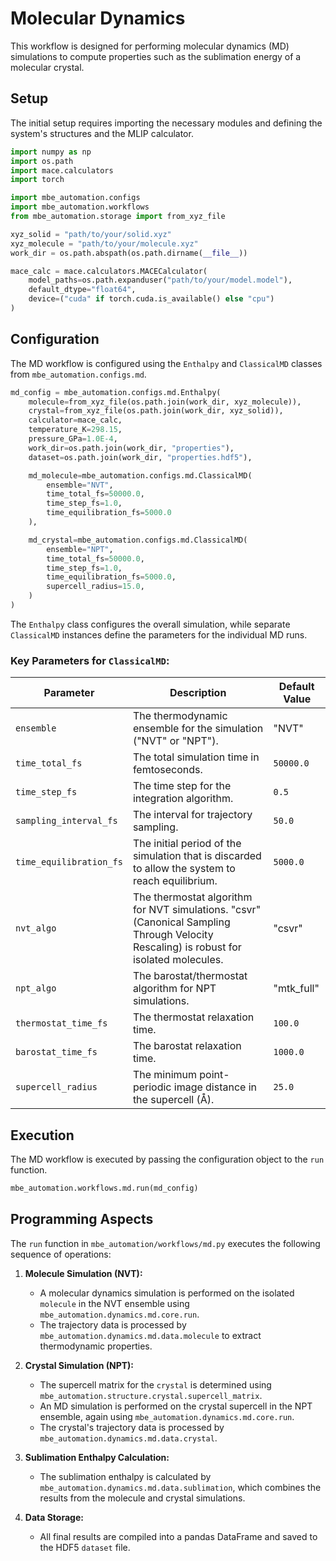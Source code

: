 # Molecular Dynamics

This workflow is designed for performing molecular dynamics (MD) simulations to compute properties such as the sublimation energy of a molecular crystal.

## Setup

The initial setup requires importing the necessary modules and defining the system's structures and the MLIP calculator.

```python
import numpy as np
import os.path
import mace.calculators
import torch

import mbe_automation.configs
import mbe_automation.workflows
from mbe_automation.storage import from_xyz_file

xyz_solid = "path/to/your/solid.xyz"
xyz_molecule = "path/to/your/molecule.xyz"
work_dir = os.path.abspath(os.path.dirname(__file__))

mace_calc = mace.calculators.MACECalculator(
    model_paths=os.path.expanduser("path/to/your/model.model"),
    default_dtype="float64",
    device=("cuda" if torch.cuda.is_available() else "cpu")
)
```

## Configuration

The MD workflow is configured using the `Enthalpy` and `ClassicalMD` classes from `mbe_automation.configs.md`.

```python
md_config = mbe_automation.configs.md.Enthalpy(
    molecule=from_xyz_file(os.path.join(work_dir, xyz_molecule)),
    crystal=from_xyz_file(os.path.join(work_dir, xyz_solid)),
    calculator=mace_calc,
    temperature_K=298.15,
    pressure_GPa=1.0E-4,
    work_dir=os.path.join(work_dir, "properties"),
    dataset=os.path.join(work_dir, "properties.hdf5"),

    md_molecule=mbe_automation.configs.md.ClassicalMD(
        ensemble="NVT",
        time_total_fs=50000.0,
        time_step_fs=1.0,
        time_equilibration_fs=5000.0
    ),

    md_crystal=mbe_automation.configs.md.ClassicalMD(
        ensemble="NPT",
        time_total_fs=50000.0,
        time_step_fs=1.0,
        time_equilibration_fs=5000.0,
        supercell_radius=15.0,
    )
)
```

The `Enthalpy` class configures the overall simulation, while separate `ClassicalMD` instances define the parameters for the individual MD runs.

### Key Parameters for `ClassicalMD`:

| Parameter               | Description                                                                                                                              | Default Value     |
| ----------------------- | ---------------------------------------------------------------------------------------------------------------------------------------- | --------------------- |
| `ensemble`              | The thermodynamic ensemble for the simulation ("NVT" or "NPT").                                                                          | "NVT"                 |
| `time_total_fs`         | The total simulation time in femtoseconds.                                                                                               | `50000.0`             |
| `time_step_fs`          | The time step for the integration algorithm.                                                                                             | `0.5`                 |
| `sampling_interval_fs`  | The interval for trajectory sampling.                                                                                                   | `50.0`                |
| `time_equilibration_fs` | The initial period of the simulation that is discarded to allow the system to reach equilibrium.                                         | `5000.0`              |
| `nvt_algo`              | The thermostat algorithm for NVT simulations. "csvr" (Canonical Sampling Through Velocity Rescaling) is robust for isolated molecules. | "csvr"                |
| `npt_algo`              | The barostat/thermostat algorithm for NPT simulations.                                                                                   | "mtk_full"            |
| `thermostat_time_fs`    | The thermostat relaxation time.                                                                                                          | `100.0`               |
| `barostat_time_fs`      | The barostat relaxation time.                                                                                                            | `1000.0`              |
| `supercell_radius`      | The minimum point-periodic image distance in the supercell (Å).                                                                        | `25.0`                |

## Execution

The MD workflow is executed by passing the configuration object to the `run` function.

```python
mbe_automation.workflows.md.run(md_config)
```

## Programming Aspects

The `run` function in `mbe_automation/workflows/md.py` executes the following sequence of operations:

1.  **Molecule Simulation (NVT):**
    *   A molecular dynamics simulation is performed on the isolated `molecule` in the NVT ensemble using `mbe_automation.dynamics.md.core.run`.
    *   The trajectory data is processed by `mbe_automation.dynamics.md.data.molecule` to extract thermodynamic properties.

2.  **Crystal Simulation (NPT):**
    *   The supercell matrix for the `crystal` is determined using `mbe_automation.structure.crystal.supercell_matrix`.
    *   An MD simulation is performed on the crystal supercell in the NPT ensemble, again using `mbe_automation.dynamics.md.core.run`.
    *   The crystal's trajectory data is processed by `mbe_automation.dynamics.md.data.crystal`.

3.  **Sublimation Enthalpy Calculation:**
    *   The sublimation enthalpy is calculated by `mbe_automation.dynamics.md.data.sublimation`, which combines the results from the molecule and crystal simulations.

4.  **Data Storage:**
    *   All final results are compiled into a pandas DataFrame and saved to the HDF5 `dataset` file.
